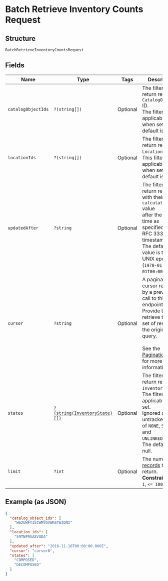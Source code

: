 
# Batch Retrieve Inventory Counts Request

## Structure

`BatchRetrieveInventoryCountsRequest`

## Fields

| Name | Type | Tags | Description | Getter | Setter |
|  --- | --- | --- | --- | --- | --- |
| `catalogObjectIds` | `?(string[])` | Optional | The filter to return results by `CatalogObject` ID.<br>The filter is applicable only when set.  The default is null. | getCatalogObjectIds(): ?array | setCatalogObjectIds(?array catalogObjectIds): void |
| `locationIds` | `?(string[])` | Optional | The filter to return results by `Location` ID.<br>This filter is applicable only when set. The default is null. | getLocationIds(): ?array | setLocationIds(?array locationIds): void |
| `updatedAfter` | `?string` | Optional | The filter to return results with their `calculated_at` value<br>after the given time as specified in an RFC 3339 timestamp.<br>The default value is the UNIX epoch of (`1970-01-01T00:00:00Z`). | getUpdatedAfter(): ?string | setUpdatedAfter(?string updatedAfter): void |
| `cursor` | `?string` | Optional | A pagination cursor returned by a previous call to this endpoint.<br>Provide this to retrieve the next set of results for the original query.<br><br>See the [Pagination](https://developer.squareup.com/docs/working-with-apis/pagination) guide for more information. | getCursor(): ?string | setCursor(?string cursor): void |
| `states` | [`?(string(InventoryState)[])`](../../doc/models/inventory-state.md) | Optional | The filter to return results by `InventoryState`. The filter is only applicable when set.<br>Ignored are untracked states of `NONE`, `SOLD`, and `UNLINKED_RETURN`.<br>The default is null. | getStates(): ?array | setStates(?array states): void |
| `limit` | `?int` | Optional | The number of [records](entity:InventoryCount) to return.<br>**Constraints**: `>= 1`, `<= 1000` | getLimit(): ?int | setLimit(?int limit): void |

## Example (as JSON)

```json
{
  "catalog_object_ids": [
    "W62UWFY35CWMYGVWK6TWJDNI"
  ],
  "location_ids": [
    "59TNP9SA8VGDA"
  ],
  "updated_after": "2016-11-16T00:00:00.000Z",
  "cursor": "cursor6",
  "states": [
    "COMPOSED",
    "DECOMPOSED"
  ]
}
```

